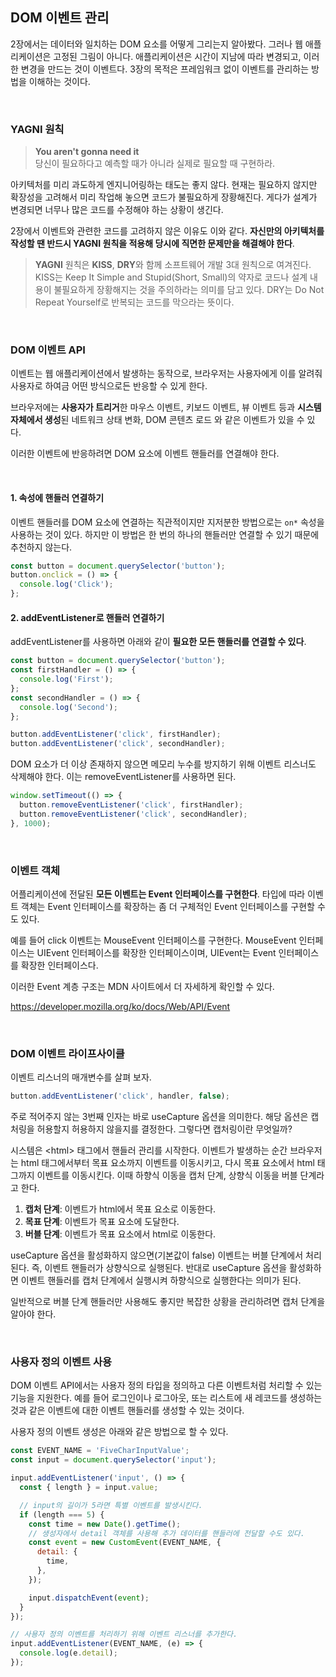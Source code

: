 ## DOM 이벤트 관리

2장에서는 데이터와 일치하는 DOM 요소를 어떻게 그리는지 알아봤다. 그러나 웹 애플리케이션은 고정된 그림이 아니다. 애플리케이션은 시간이 지남에 따라 변경되고, 이러한 변경을 만드는 것이 이벤트다. 3장의 목적은 프레임워크 없이 이벤트를 관리하는 방법을 이해하는 것이다.

<br/>

### YAGNI 원칙

> **You aren't gonna need it**  
> 당신이 필요하다고 예측할 때가 아니라 실제로 필요할 때 구현하라.

아키텍처를 미리 과도하게 엔지니어링하는 태도는 좋지 않다. 현재는 필요하지 않지만 확장성을 고려해서 미리 작업해 놓으면 코드가 불필요하게 장황해진다. 게다가 설계가 변경되면 너무나 많은 코드를 수정해야 하는 상황이 생긴다.

2장에서 이벤트와 관련한 코드를 고려하지 않은 이유도 이와 같다. **자신만의 아키텍처를 작성할 땐 반드시 YAGNI 원칙을 적용해 당시에 직면한 문제만을 해결해야 한다**.

> **YAGNI** 원칙은 **KISS**, **DRY**와 함께 소프트웨어 개발 3대 원칙으로 여겨진다. KISS는 Keep It Simple and Stupid(Short, Small)의 약자로 코드나 설계 내용이 불필요하게 장황해지는 것을 주의하라는 의미를 담고 있다. DRY는 Do Not Repeat Yourself로 반복되는 코드를 막으라는 뜻이다.

<br/>

### DOM 이벤트 API

이벤트는 웹 애플리케이션에서 발생하는 동작으로, 브라우저는 사용자에게 이를 알려줘 사용자로 하여금 어떤 방식으로든 반응할 수 있게 한다.

브라우저에는 **사용자가 트리거**한 마우스 이벤트, 키보드 이벤트, 뷰 이벤트 등과 **시스템 자체에서 생성**된 네트워크 상태 변화, DOM 콘텐츠 로드 와 같은 이벤트가 있을 수 있다.

이러한 이벤트에 반응하려면 DOM 요소에 이벤트 핸들러를 연결해야 한다.

<br/>

#### 1. 속성에 핸들러 연결하기

이벤트 핸들러를 DOM 요소에 연결하는 직관적이지만 지저분한 방법으로는 `on*` 속성을 사용하는 것이 있다. 하지만 이 방법은 한 번의 하나의 핸들러만 연결할 수 있기 때문에 추천하지 않는다.

```js
const button = document.querySelector('button');
button.onclick = () => {
  console.log('Click');
};
```

#### 2. addEventListener로 핸들러 연결하기

addEventListener를 사용하면 아래와 같이 **필요한 모든 핸들러를 연결할 수 있다**.

```js
const button = document.querySelector('button');
const firstHandler = () => {
  console.log('First');
};
const secondHandler = () => {
  console.log('Second');
};

button.addEventListener('click', firstHandler);
button.addEventListener('click', secondHandler);
```

DOM 요소가 더 이상 존재하지 않으면 메모리 누수를 방지하기 위해 이벤트 리스너도 삭제해야 한다. 이는 removeEventListener를 사용하면 된다.

```js
window.setTimeout(() => {
  button.removeEventListener('click', firstHandler);
  button.removeEventListener('click', secondHandler);
}, 1000);
```

<br/>

### 이벤트 객체

어플리케이션에 전달된 **모든 이벤트는 Event 인터페이스를 구현한다**. 타입에 따라 이벤트 객체는 Event 인터페이스를 확장하는 좀 더 구체적인 Event 인터페이스를 구현할 수도 있다.

예를 들어 click 이벤트는 MouseEvent 인터페이스를 구현한다. MouseEvent 인터페이스는 UIEvent 인터페이스를 확장한 인터페이스이며, UIEvent는 Event 인터페이스를 확장한 인터페이스다.

이러한 Event 계층 구조는 MDN 사이트에서 더 자세하게 확인할 수 있다.

https://developer.mozilla.org/ko/docs/Web/API/Event

<br/>

### DOM 이벤트 라이프사이클

이벤트 리스너의 매개변수를 살펴 보자.

```js
button.addEventListener('click', handler, false);
```

주로 적어주지 않는 3번째 인자는 바로 useCapture 옵션을 의미한다. 해당 옵션은 캡처링을 허용할지 허용하지 않을지를 결정한다. 그렇다면 캡처링이란 무엇일까?

시스템은 \<html\> 태그에서 핸들러 관리를 시작한다. 이벤트가 발생하는 순간 브라우저는 html 태그에서부터 목표 요소까지 이벤트를 이동시키고, 다시 목표 요소에서 html 태그까지 이벤트를 이동시킨다. 이때 하향식 이동을 캡처 단계, 상향식 이동을 버블 단계라고 한다.

1. **캡처 단계**: 이벤트가 html에서 목표 요소로 이동한다.
2. **목표 단계**: 이벤트가 목표 요소에 도달한다.
3. **버블 단계**: 이벤트가 목표 요소에서 html로 이동한다.

useCapture 옵션을 활성화하지 않으면(기본값이 false) 이벤트는 버블 단계에서 처리된다. 즉, 이벤트 핸들러가 상향식으로 실행된다. 반대로 useCapture 옵션을 활성화하면 이벤트 핸들러를 캡처 단계에서 실행시켜 하향식으로 실행한다는 의미가 된다.

일반적으로 버블 단계 핸들러만 사용해도 좋지만 복잡한 상황을 관리하려면 캡처 단계을 알아야 한다.

<br/>

### 사용자 정의 이벤트 사용

DOM 이벤트 API에서는 사용자 정의 타입을 정의하고 다른 이벤트처럼 처리할 수 있는 기능을 지원한다. 예를 들어 로그인이나 로그아웃, 또는 리스트에 새 레코드를 생성하는 것과 같은 이벤트에 대한 이벤트 핸들러를 생성할 수 있는 것이다.

사용자 정의 이벤트 생성은 아래와 같은 방법으로 할 수 있다.

```js
const EVENT_NAME = 'FiveCharInputValue';
const input = document.querySelector('input');

input.addEventListener('input', () => {
  const { length } = input.value;

  // input의 길이가 5라면 특별 이벤트를 발생시킨다.
  if (length === 5) {
    const time = new Date().getTime();
    // 생성자에서 detail 객체를 사용해 추가 데이터를 핸들러에 전달할 수도 있다.
    const event = new CustomEvent(EVENT_NAME, {
      detail: {
        time,
      },
    });

    input.dispatchEvent(event);
  }
});

// 사용자 정의 이벤트를 처리하기 위해 이벤트 리스너를 추가한다.
input.addEventListener(EVENT_NAME, (e) => {
  console.log(e.detail);
});
```
